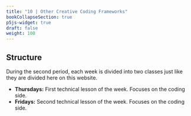 ```yaml
---
title: "10 | Other Creative Coding Frameworks"
bookCollapseSection: true
p5js-widget: true
draft: false
weight: 100
---
```


## Structure

During the second period, each week is divided into two classes just like they are divided here on this website.

- **Thursdays:** First technical lesson of the week. Focuses on the coding side.
- **Fridays:** Second technical lesson of the week. Focuses on the coding side.